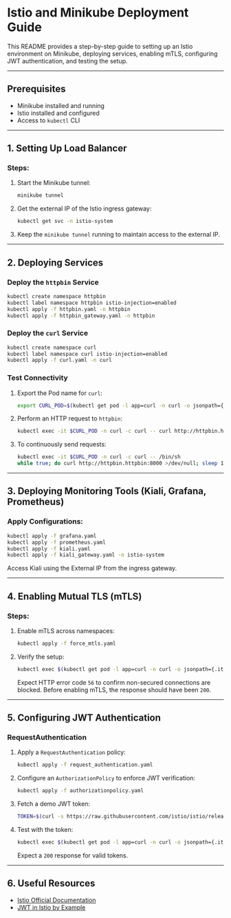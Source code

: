 # Istio and Minikube Deployment Guide

This README provides a step-by-step guide to setting up an Istio environment on Minikube, deploying services, enabling mTLS, configuring JWT authentication, and testing the setup.

---

## Prerequisites

- Minikube installed and running
- Istio installed and configured
- Access to `kubectl` CLI

---

## 1. Setting Up Load Balancer

### Steps:
1. Start the Minikube tunnel:
   ```bash
   minikube tunnel
   ```

2. Get the external IP of the Istio ingress gateway:
   ```bash
   kubectl get svc -n istio-system
   ```

3. Keep the `minikube tunnel` running to maintain access to the external IP.

---

## 2. Deploying Services

### Deploy the `httpbin` Service
```bash
kubectl create namespace httpbin
kubectl label namespace httpbin istio-injection=enabled
kubectl apply -f httpbin.yaml -n httpbin
kubectl apply -f httpbin_gateway.yaml -n httpbin
```

### Deploy the `curl` Service
```bash
kubectl create namespace curl
kubectl label namespace curl istio-injection=enabled
kubectl apply -f curl.yaml -n curl
```

### Test Connectivity

1. Export the Pod name for `curl`:
   ```bash
   export CURL_POD=$(kubectl get pod -l app=curl -n curl -o jsonpath={.items..metadata.name})
   ```

2. Perform an HTTP request to `httpbin`:
   ```bash
   kubectl exec -it $CURL_POD -n curl -c curl -- curl http://httpbin.httpbin:8000
   ```

3. To continuously send requests:
   ```bash
   kubectl exec -it $CURL_POD -n curl -c curl -- /bin/sh
   while true; do curl http://httpbin.httpbin:8000 >/dev/null; sleep 1; done
   ```

---

## 3. Deploying Monitoring Tools (Kiali, Grafana, Prometheus)

### Apply Configurations:
```bash
kubectl apply -f grafana.yaml
kubectl apply -f prometheus.yaml
kubectl apply -f kiali.yaml
kubectl apply -f kiali_gateway.yaml -n istio-system
```

Access Kiali using the External IP from the ingress gateway.

---

## 4. Enabling Mutual TLS (mTLS)

### Steps:
1. Enable mTLS across namespaces:
   ```bash
   kubectl apply -f force_mtls.yaml
   ```

2. Verify the setup:
   ```bash
   kubectl exec $(kubectl get pod -l app=curl -n curl -o jsonpath={.items..metadata.name}) -n curl -c istio-proxy -- curl http://httpbin.httpbin:8000/ -o /dev/null -s -w '%{http_code}\n'
   ```

   Expect HTTP error code `56` to confirm non-secured connections are blocked. Before enabling mTLS, the response should have been `200`.

---

## 5. Configuring JWT Authentication

### RequestAuthentication

1. Apply a `RequestAuthentication` policy:
   ```bash
   kubectl apply -f request_authentication.yaml
   ```

2. Configure an `AuthorizationPolicy` to enforce JWT verification:
   ```bash
   kubectl apply -f authorizationpolicy.yaml
   ```

3. Fetch a demo JWT token:
   ```bash
   TOKEN=$(curl -s https://raw.githubusercontent.com/istio/istio/release-1.24/security/tools/jwt/samples/demo.jwt)
   ```

4. Test with the token:
   ```bash
   kubectl exec $(kubectl get pod -l app=curl -n curl -o jsonpath={.items..metadata.name}) -n curl -c istio-proxy -- curl http://httpbin.httpbin:8000/ --header "Authorization: Bearer $TOKEN" -s -o /dev/null -w '%{http_code}\n'
   ```

   Expect a `200` response for valid tokens.

---

## 6. Useful Resources

- [Istio Official Documentation](https://istio.io/latest/docs/)
- [JWT in Istio by Example](https://istiobyexample.dev/jwt/)
